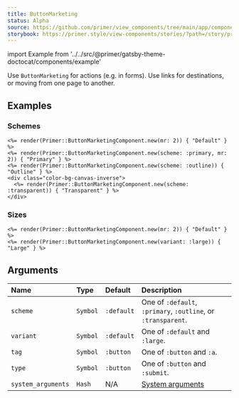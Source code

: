 ```yaml
---
title: ButtonMarketing
status: Alpha
source: https://github.com/primer/view_components/tree/main/app/components/primer/button_marketing_component.rb
storybook: https://primer.style/view-components/stories/?path=/story/primer-button-marketing-component
---
```


import Example from '../../src/@primer/gatsby-theme-doctocat/components/example'

<!-- Warning: AUTO-GENERATED file, do not edit. Add code comments to your Ruby instead <3 -->

Use `ButtonMarketing` for actions (e.g. in forms). Use links for destinations, or moving from one page to another.

## Examples

### Schemes

<Example src="<button type='button' class='btn-mktg mr-2'>Default</button><button type='button' class='btn-mktg btn-primary-mktg mr-2'>Primary</button><button type='button' class='btn-mktg btn-outline-mktg '>Outline</button><div class='color-bg-canvas-inverse'>  <button type='button' class='btn-mktg btn-transparent '>Transparent</button></div>" />

```erb
<%= render(Primer::ButtonMarketingComponent.new(mr: 2)) { "Default" } %>
<%= render(Primer::ButtonMarketingComponent.new(scheme: :primary, mr: 2)) { "Primary" } %>
<%= render(Primer::ButtonMarketingComponent.new(scheme: :outline)) { "Outline" } %>
<div class="color-bg-canvas-inverse">
  <%= render(Primer::ButtonMarketingComponent.new(scheme: :transparent)) { "Transparent" } %>
</div>
```

### Sizes

<Example src="<button type='button' class='btn-mktg mr-2'>Default</button><button type='button' class='btn-mktg btn-large-mktg '>Large</button>" />

```erb
<%= render(Primer::ButtonMarketingComponent.new(mr: 2)) { "Default" } %>
<%= render(Primer::ButtonMarketingComponent.new(variant: :large)) { "Large" } %>
```

## Arguments

| Name | Type | Default | Description |
| :- | :- | :- | :- |
| `scheme` | `Symbol` | `:default` | One of `:default`, `:primary`, `:outline`, or `:transparent`. |
| `variant` | `Symbol` | `:default` | One of `:default` and `:large`. |
| `tag` | `Symbol` | `:button` | One of `:button` and `:a`. |
| `type` | `Symbol` | `:button` | One of `:button` and `:submit`. |
| `system_arguments` | `Hash` | N/A | [System arguments](/system-arguments) |
